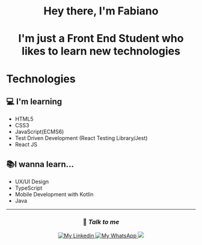<h1 align=center>Hey there, I'm Fabiano </h1>
<h1 align=center>I'm just a Front End Student who likes to learn new technologies </h1>

# Technologies
## 💻 I'm learning
- HTML5
- CSS3
- JavaScript(ECMS6)
- Test Driven Development (React Testing Library/Jest)
- React JS

## 📚I wanna learn...
- UX/UI Design
- TypeScript
- Mobile Development with Kotlin
- Java

---
<h3 align=center>💬 <i>Talk to me</i> </h1>
<div align='center' >
<a href='https://www.linkedin.com/in/fabiano-carvalho-56a921196/'>
    <img src='https://img.shields.io/badge/-Linkedin-0e76a8?style=flat-square&logo=Linkedin&logoColor=white&link=https://www.linkedin.com/in/gabedev/' alt='My Linkedin' />
</a>
<a href='https://cutt.ly/08uaFSG'>
    <img src='https://img.shields.io/badge/-WhatsApp-25d366?style=flat-square&labelColor=25d366&logo=whatsapp&logoColor=white&link=API-DO-SEU-WHATSAPP' alt='My WhatsApp' />
</a>

<a href='mailto:fabianolucas27@hotmail.com/'>
    <img src='https://img.shields.io/badge/%20%20-Hotmail-72AFD0?style=flat-square&logo=microsoftoutlook&logoColor=white&link=mailto:fabianolucas27@hotmail.com'>
</a>
</div>
